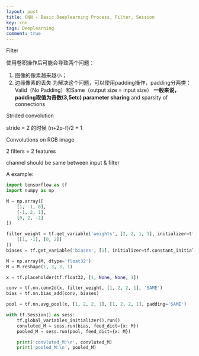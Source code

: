 ```yaml
---
layout: post
title: CNN - Basic Deeplearning Process, Filter, Session
key: cnn
tags: Deeplearning
comment: true
---
```


<!--more-->

Filter

使用卷积操作后可能会导致两个问题：

1. 图像的像素越来越小；
2. 边缘像素的丢失
   为解决这个问题，可以使用padding操作，padding分两类：Valid（No Padding）和Same（output size = input size）
   **一般来说，padding取值为奇数(3,5etc)
   parameter sharing** and sparsity of connections

Strided convolution

stride = 2 的时候 (n+2p-f)/2 + 1

Convolutions on RGB image

2 filters = 2 features

channel should be same between input & filter

A  example:

```python
import tensorflow as tf
import numpy as np

M = np.array([
    [1, -1, 0],
    [-1, 2, 1],
    [0, 2, -2]
])

filter_weight = tf.get_variable('weights', [2, 2, 1, 1], initializer=tf.constant_initializer(
    [[1, -1], [0, 2]]
))
biases = tf.get_variable('biases', [1], initializer=tf.constant_initializer(1))

M = np.array(M, dtype='float32')
M = M.reshape(1, 3, 3, 1)

x = tf.placeholder(tf.float32, [1, None, None, 1])

conv = tf.nn.conv2d(x, filter_weight, [1, 2, 2, 1], 'SAME')
bias = tf.nn.bias_add(conv, biases)

pool = tf.nn.avg_pool(x, [1, 2, 2, 1], [1, 2, 2, 1], padding='SAME')

with tf.Session() as sess:
    tf.global_variables_initializer().run()
    convluted_M = sess.run(bias, feed_dict={x: M})
    pooled_M = sess.run(pool, feed_dict={x: M})

    print('convluted_M:\n', convluted_M)
    print('pooled_M:\n', pooled_M)
```

